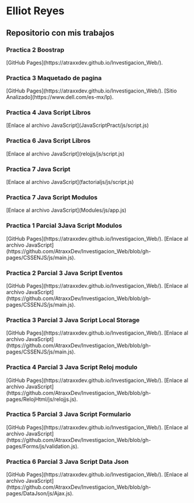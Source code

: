 <h1> Elliot Reyes </h1>
<h2> Repositorio con mis trabajos</h2>
<h3>Practica 2 Boostrap</h3>
[GitHub Pages](https://atraxxdev.github.io/Investigacion_Web/).
<h3>Practica 3 Maquetado de pagina</h3>
[GitHub Pages](https://atraxxdev.github.io/Investigacion_Web/).
[Sitio Analizado](https://www.dell.com/es-mx/lp).


<h3>Practica 4 Java Script Libros</h3>
[Enlace al archivo JavaScript](JavaScriptPract/js/script.js)

<h3>Practica 6 Java Script Libros</h3>
[Enlace al archivo JavaScript](relojjs/js/script.js)
<h3>Practica 7 Java Script </h3>
[Enlace al archivo JavaScript](factorialjs/js/script.js)
<h3>Practica 7 Java Script Modulos</h3>
[Enlace al archivo JavaScript](Modules/js/app.js)

<h3>Practica 1  Parcial 3Java Script Modulos</h3>
[GitHub Pages](https://atraxxdev.github.io/Investigacion_Web/).
[Enlace al archivo JavaScript](https://github.com/AtraxxDev/Investigacion_Web/blob/gh-pages/CSSENJS/js/main.js).

<h3>Practica 2  Parcial 3 Java Script Eventos</h3>
[GitHub Pages](https://atraxxdev.github.io/Investigacion_Web/).
[Enlace al archivo JavaScript](https://github.com/AtraxxDev/Investigacion_Web/blob/gh-pages/CSSENJS/js/main.js).

<h3>Practica 3  Parcial 3 Java Script Local Storage</h3>
[GitHub Pages](https://atraxxdev.github.io/Investigacion_Web/).
[Enlace al archivo JavaScript](https://github.com/AtraxxDev/Investigacion_Web/blob/gh-pages/CSSENJS/js/main.js).

<h3>Practica 4  Parcial 3 Java Script Reloj modulo </h3>
[GitHub Pages](https://atraxxdev.github.io/Investigacion_Web/).
[Enlace al archivo JavaScript](https://github.com/AtraxxDev/Investigacion_Web/blob/gh-pages/RelojHtml/js/relojjs.js).

<h3>Practica 5  Parcial 3 Java Script Formulario </h3>
[GitHub Pages](https://atraxxdev.github.io/Investigacion_Web/).
[Enlace al archivo JavaScript](https://github.com/AtraxxDev/Investigacion_Web/blob/gh-pages/Forms/js/validation.js).

<h3>Practica 6  Parcial 3 Java Script Data Json </h3>
[GitHub Pages](https://atraxxdev.github.io/Investigacion_Web/).
[Enlace al archivo JavaScript](https://github.com/AtraxxDev/Investigacion_Web/blob/gh-pages/DataJson/js/Ajax.js).


